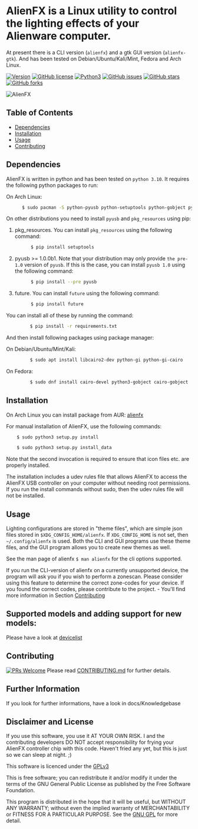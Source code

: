 
AlienFX is a Linux utility to control the lighting effects of your Alienware computer.
============

At present there is a CLI version (``alienfx``) and a gtk GUI version (``alienfx-gtk``). And 
has been tested on Debian/Ubuntu/Kali/Mint, Fedora and Arch Linux.

[![Version](https://img.shields.io/badge/version-2.4.0-red.svg)]() [![GitHub license](https://img.shields.io/github/license/trackmastersteve/alienfx.svg)](https://github.com/trackmastersteve/alienfx/tree/2.1.x/LICENSE) [![Python3](https://img.shields.io/badge/python-3.10-green.svg)]() [![GitHub issues](https://img.shields.io/github/issues/trackmastersteve/alienfx.svg)](https://github.com/trackmastersteve/alienfx/issues) [![GitHub stars](https://img.shields.io/github/stars/trackmastersteve/alienfx.svg)](https://github.com/trackmastersteve/alienfx/stargazers)  [![GitHub forks](https://img.shields.io/github/forks/trackmastersteve/alienfx.svg)](https://github.com/trackmastersteve/alienfx/network) 

![AlienFX](https://github.com/trackmastersteve/alienfx/blob/master/alienfx/data/pixmaps/alienfx.png)

## Table of Contents

- [Dependencies](#dependencies)
- [Installation](#installation)
- [Usage](#usage)
- [Contributing](#contributing)

## Dependencies

AlienFX is written in python and has been tested on ``python 3.10``. It requires
the following python packages to run:

On Arch Linux:

```sh
      $ sudo pacman -S python-pyusb python-setuptools python-gobject python-cairo python-future
```

On other distributions you need to install ``pyusb`` and ``pkg_resources`` using pip:
1. pkg_resources.
   You can install ``pkg_resources`` using the following command:
      ```sh
            $ pip install setuptools
      ```

2. pyusb >= 1.0.0b1.
   Note that your distribution may only provide ``the pre-1.0`` version of ``pyusb``. If
   this is the case, you can install ``pyusb 1.0`` using the 
   following command:
      ```sh
            $ pip install --pre pyusb
      ```
3. future.
   You can install ``future`` using the following command:
      ```sh
            $ pip install future
      ```
You can install all of these by running the command:

   ```sh
            $ pip install -r requirements.txt
   ```
      
And then install following packages using package manager:      
   
   On Debian/Ubuntu/Mint/Kali: 
   ```sh
            $ sudo apt install libcairo2-dev python-gi python-gi-cairo
   ```

   On Fedora: 
   ```sh
            $ sudo dnf install cairo-devel python3-gobject cairo-gobject
   ```

## Installation

On Arch Linux you can install package from AUR: [alienfx](https://aur.archlinux.org/packages/alienfx/)

For manual installation of AlienFX, use the following commands:
  
  ```sh
      $ sudo python3 setup.py install
  ```
  ```sh
      $ sudo python3 setup.py install_data
  ```

Note that the second invocation is required to ensure that icon files etc. are
properly installed.

The installation includes a udev rules file that allows AlienFX to access the 
AlienFX USB controller on your computer without needing root permissions. If 
you run the install commands without sudo, then the udev rules file will not 
be installed. 

## Usage

Lighting configurations are stored in "theme files", which are simple json
files stored in ``$XDG_CONFIG_HOME/alienfx``. If ``XDG_CONFIG_HOME`` is not set, then
``~/.config/alienfx`` is used. Both the CLI and GUI programs use these theme
files, and the GUI program allows you to create new themes as well.

See the man page of alienfx ``$ man alienfx`` for the cli options supported. 

If you run the CLI-version of alienfx on a currently unsupported device, the program will ask you if you wish to perform a zonescan.
Please consider using this feature to determine the correct zone-codes for your device.
If you found the correct codes, please contribute to the project. - You'll find more information in Section [Contributing](#contributing) 

Supported models and adding support for new models:
--------------------------------------------------

Please have a look at [devicelist](https://github.com/trackmastersteve/alienfx/blob/master/docs/Knowledgebase/Devicelist.md)

## Contributing

[![PRs Welcome](https://img.shields.io/badge/PRs-welcome-brightgreen.svg?style=flat-square)](http://makeapullrequest.com) Please read [CONTRIBUTING.md](https://github.com/trackmastersteve/alienfx/blob/master/CONTRIBUTING.md) for further details. 

## Further Information
If you look for further informations, have a look in docs/Knowledgebase

## Disclaimer and License
If you use this software, you use it AT YOUR OWN RISK.
I and the contributing developers DO NOT accept responsibility for frying your AlienFX controller chip with this code.
Haven't fried any yet, but this is just so we can sleep at night. ;)


This software is licenced under the [GPLv3](https://www.gnu.org/licenses/gpl-3.0.html)

This is free software; you can redistribute it and/or modify it under the terms of the GNU General Public License as published by the Free Software Foundation.

This program is distributed in the hope that it will be useful, but WITHOUT ANY WARRANTY; without even the implied warranty of MERCHANTABILITY or FITNESS FOR A PARTICULAR PURPOSE. See the [GNU GPL]((https://www.gnu.org/licenses/gpl-3.0.html)) for more detail.

